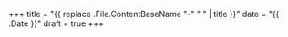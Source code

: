 +++
title = "{{ replace .File.ContentBaseName "-" " " | title }}"
date = "{{ .Date }}"
draft = true
+++
